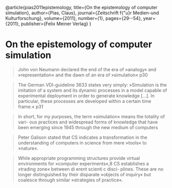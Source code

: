 @article{pias2011epistemology,
  title={On the epistemology of computer simulation},
  author={Pias, Claus},
  journal={Zeitschrift f{\"u}r Medien-und Kulturforschung},
  volume={2011},
  number={1},
  pages={29--54},
  year={2011},
  publisher={Felix Meiner Verlag}
}


# On the epistemology of computer simulation

> John von Neumann declared the end of the era of »analogy« and »representation« and the dawn of an era of »simulation« p30

> The German VDI-guideline 3633 states very simply: »Simulation is the imitation of a system and its dynamic processes in a model capable of experimental deployment in order to generate knowledge [...]. In particular, these processes are developed within a certain time frame.« p31

> In short, for my purposes, the term »simulation« means the totality of vari- ous practices and widespread forms of knowledge that have been emerging since 1945 through the new medium of computers

> Peter Galison stated that CS indicates a transformation in the understanding of computers in science from mere »tools« to »nature«.

> While appropriate programming structures provide virtual environments for »computer experiments«,8 CS establishes a »trading zone« between di erent scienti c disci- plines. These are no longer distinguished by their disparate »objects of inquiry« but coalesce through similar »strategies of practice«. 

